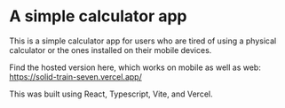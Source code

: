 # A simple calculator app

This is a simple calculator app for users who are tired of using a physical calculator or the ones installed on their mobile devices.

Find the hosted version here, which works on mobile as well as web: https://solid-train-seven.vercel.app/

This was built using React, Typescript, Vite, and Vercel.
